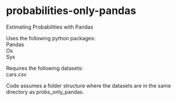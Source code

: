 # probabilities-only-pandas
Estimating Probabilities with Pandas

Uses the following python packages:\
Pandas\
Os\
Sys

Requires the following datasets:\
cars.csv
    
Code assumes a folder structure where the datasets 
are in the same directory as probs_only_pandas.
 
